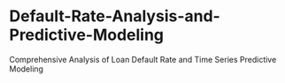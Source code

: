 # Default-Rate-Analysis-and-Predictive-Modeling
Comprehensive Analysis of Loan Default Rate and Time Series Predictive Modeling
